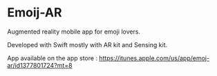 # Emoij-AR

Augmented reality mobile app for emoji lovers. 

Developed with Swift mostly with AR kit and Sensing kit. 

App available on the app store : https://itunes.apple.com/us/app/emoj-ar/id1377801724?mt=8
